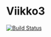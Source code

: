 # Viikko3
[![Build Status](https://travis-ci.org/aalri/Viikko3.svg?branch=master)](https://travis-ci.org/aalri/Viikko3)
